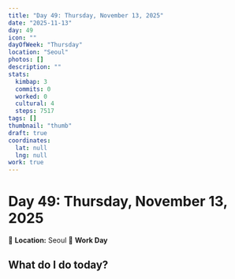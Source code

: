 ```yaml
---
title: "Day 49: Thursday, November 13, 2025"
date: "2025-11-13"
day: 49
icon: ""
dayOfWeek: "Thursday"
location: "Seoul"
photos: []
description: ""
stats:
  kimbap: 3
  commits: 0
  worked: 0
  cultural: 4
  steps: 7517
tags: []
thumbnail: "thumb"
draft: true
coordinates:
  lat: null
  lng: null
work: true
---
```

# Day 49: Thursday, November 13, 2025

📍 **Location:** Seoul
💼 **Work Day**

## What do I do today?


